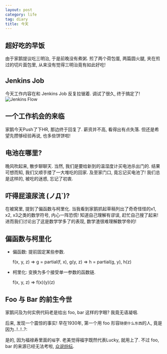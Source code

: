 ```yaml
---
layout: post
category: life
tag: diary
title: 今天
---
```


## 超好吃的早饭

由于家鹅提议吃三明治, 于是前晚没有煮粥.
煎了两个荷包蛋, 两篇圆火腿, 夹在煎过的切片面包里, 从来没有觉得三明治竟有如此好吃!

## Jenkins Job

今天工作内容在和 Jenkins Job 反复拉锯着.
调试了很久, 终于搞定了!
![Jenkins Flow](/images/2014/jenkins-flow.png)


## 一个工作机会的来临

家鹅今天Push了下HR, 那边终于回复了.
薪资并不高, 看得出有点失落.
但还是希望先攒够经验再说, 也多些饼饼啦!

## 电池在哪里?

晚风吹起来, 散步聊聊天.
当然, 我们是要给新到的温湿度计买电池杀出门的.
结果可想而知, 我们又顺手搂了一大堆吃的回家.
及至家门口, 竟忘记买电池了!
我们总是这样的, 被吃的迷惑, 忘记了初衷.

## 吓得屁滚尿流  (ノД`)?

在被窝里, 提到了偏函数与柯里化.
当我看到家鹅抓起草稿列出了奇奇怪怪的x1, x2, x3之类的数学符号, 内心一阵恐慌!
知道自己理解有谬误, 赶忙自己搜了起来!
进而我们讨论出了这是数学学多了的表现, 数学渣很难理解数学帝的!

## 偏函数与柯里化

* 偏函数: 提前固定某些参数.

    f(x, y, z)
      => g = partial(f, x), g(y, z)
        => h = partial(g, y), h(z)

* 柯里化: 变换为多个接受单一参数的函数链.

    f(x, y, z) => f(x)(y)(z)

## Foo 与 Bar 的前生今世

家鹅问及为何实例代码老是给出 foo, bar 这样的字眼?
我竟无语凝咽.

后来, 发现一个震惊的事实!
早在1930年, 第一个用 foo 形容`随便什么东西`的人, 竟是因为..!..!..?:

是的, 因为福禄寿里面的`福`字. 老美觉得福字既然代表Lucky, 就用上了.
不过 foo, bar 的来源已经无法考啦, [众说纷纭](http://stackoverflow.com/questions/4868904/what-is-the-origin-of-foo-and-bar).
